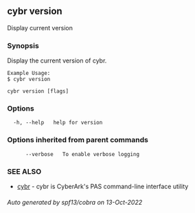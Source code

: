 ## cybr version

Display current version

### Synopsis

Display the current version of cybr.
	
	Example Usage:
	$ cybr version

```
cybr version [flags]
```

### Options

```
  -h, --help   help for version
```

### Options inherited from parent commands

```
      --verbose   To enable verbose logging
```

### SEE ALSO

* [cybr](cybr.md)	 - cybr is CyberArk's PAS command-line interface utility

###### Auto generated by spf13/cobra on 13-Oct-2022
